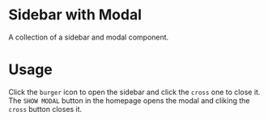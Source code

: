 # Sidebar with Modal

A collection of a sidebar and modal component.

# Usage

Click the `burger` icon to open the sidebar and click the `cross` one to close it. The `SHOW MODAL` button in the homepage opens the modal and cliking the `cross` button closes it.
